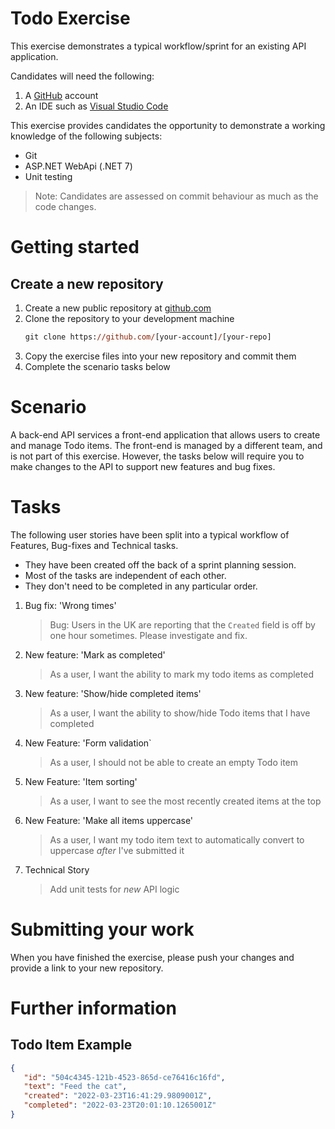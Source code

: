 # Todo Exercise

This exercise demonstrates a typical workflow/sprint for an existing API application. 

Candidates will need the following:
1. A [GitHub](https://github.com/) account
2. An IDE such as [Visual Studio Code](https://code.visualstudio.com/download)

This exercise provides candidates the opportunity to demonstrate a working knowledge of the following subjects:
- Git
- ASP.NET WebApi (.NET 7)
- Unit testing

> Note: Candidates are assessed on commit behaviour as much as the code changes.

# Getting started

## Create a new repository

1. Create a new public repository at [github.com](https://github.com/)
2. Clone the repository to your development machine
   ```ps
   git clone https://github.com/[your-account]/[your-repo]
   ```
3. Copy the exercise files into your new repository and commit them
6. Complete the scenario tasks below

# Scenario
A back-end API services a front-end application that allows users to create and manage Todo items. The front-end is managed by a different team, and is not part of this exercise. However, the tasks below will require you to make changes to the API to support new features and bug fixes.

# Tasks
The following user stories have been split into a typical workflow of Features, Bug-fixes and Technical tasks. 
- They have been created off the back of a sprint planning session.
- Most of the tasks are independent of each other.
- They don't need to be completed in any particular order.

1. Bug fix: 'Wrong times'
   > Bug: Users in the UK are reporting that the `Created` field is off by one hour sometimes. Please investigate and fix.

2. New feature: 'Mark as completed'
   > As a user, I want the ability to mark my todo items as completed

3. New feature: 'Show/hide completed items'
   > As a user, I want the ability to show/hide Todo items that I have completed
   
4. New Feature: 'Form validation`
   > As a user, I should not be able to create an empty Todo item
   
5. New Feature: 'Item sorting'
   > As a user, I want to see the most recently created items at the top
   
6. New Feature: 'Make all items uppercase'
   > As a user, I want my todo item text to automatically convert to uppercase _after_ I've submitted it

7. Technical Story
   > Add unit tests for _new_ API logic

# Submitting your work
When you have finished the exercise, please push your changes and provide a link to your new repository.

# Further information

## Todo Item Example
```json
{
   "id": "504c4345-121b-4523-865d-ce76416c16fd",
   "text": "Feed the cat",
   "created": "2022-03-23T16:41:29.9809001Z",
   "completed": "2022-03-23T20:01:10.1265001Z"
}
```
